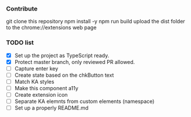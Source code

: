 ### Contribute

git clone this repository
npm install -y
npm run build
upload the dist folder to the chrome://extensions web page

### TODO list

- [x] Set up the project as TypeScript ready.
- [x] Protect master branch, only reviewed PR allowed.
- [ ] Capture enter key
- [ ] Create state based on the chkButton text
- [ ] Match KA styles
- [ ] Make this component a11y
- [ ] Create extension icon
- [ ] Separate KA elemnts from custom elements (namespace)
- [ ] Set up a properly README.md
